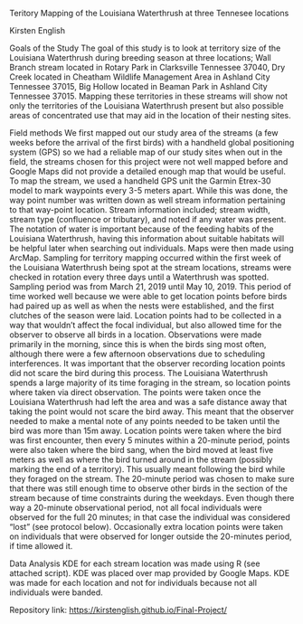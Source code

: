 Teritory Mapping of the Louisiana Waterthrush at three Tennesee locations

Kirsten English

Goals of the Study
  The goal of this study is to look at territory size of the Louisiana Waterthrush during breeding season at three locations; Wall Branch stream located in Rotary Park in Clarksville Tennessee 37040, Dry Creek located in Cheatham Wildlife Management Area in Ashland City Tennessee 37015, Big Hollow located in Beaman Park in Ashland City Tennessee 37015. Mapping these territories in these streams will show not only the territories of the Louisiana Waterthrush present but also possible areas of concentrated use that may aid in the location of their nesting sites. 

Field methods
  We first mapped out our study area of the streams (a few weeks before the arrival of the first birds) with a handheld global positioning system (GPS) so we had a reliable map of our study sites when out in the field, the streams chosen for this project were not well mapped before and Google Maps did not provide a detailed enough map that would be useful. To map the stream, we used a handheld GPS unit the Garmin Etrex-30 model to mark waypoints every 3-5 meters apart. While this was done, the way point number was written down as well stream information pertaining to that way-point location. Stream information included; stream width, stream type (confluence or tributary), and noted if any water was present. The notation of water is important because of the feeding habits of the Louisiana Waterthrush, having this information about suitable habitats will be helpful later when searching out individuals. Maps were then made using ArcMap. 
	Sampling for territory mapping occurred within the first week of the Louisiana Waterthrush being spot at the stream locations, streams were checked in rotation every three days until a Waterthrush was spotted. Sampling period was from March 21, 2019 until May 10, 2019. This period of time worked well because we were able to get location points before birds had paired up as well as when the nests were established, and the first clutches of the season were laid. Location points had to be collected in a way that wouldn’t affect the focal individual, but also allowed time for the observer to observe all birds in a location. Observations were made primarily in the morning, since this is when the birds sing most often, although there were a few afternoon observations due to scheduling interferences. It was important that the observer recording location points did not scare the bird during this process. The Louisiana Waterthrush spends a large majority of its time foraging in the stream, so location points where taken via direct observation. The points were taken once the Louisiana Waterthrush had left the area and was a safe distance away that taking the point would not scare the bird away. This meant that the observer needed to make a mental note of any points needed to be taken until the bird was more than 15m away. Location points were taken where the bird was first encounter, then every 5 minutes within a 20-minute period, points were also taken where the bird sang, when the bird moved at least five meters as well as where the bird turned around in the stream (possibly marking the end of a territory). This usually meant following the bird while they foraged on the stream. The 20-minute period was chosen to make sure that there was still enough time to observe other birds in the section of the stream because of time constraints during the weekdays. Even though there way a 20-minute observational period, not all focal individuals were observed for the full 20 minutes; in that case the individual was considered “lost” (see protocol below). Occasionally extra location points were taken on individuals that were observed for longer outside the 20-minutes period, if time allowed it. 

Data Analysis
	KDE for each stream location was made using R (see attached script). KDE was placed over map provided by Google Maps. KDE was made for each location and not for individuals because not all individuals were banded. 



Repository link: https://kirstenglish.github.io/Final-Project/